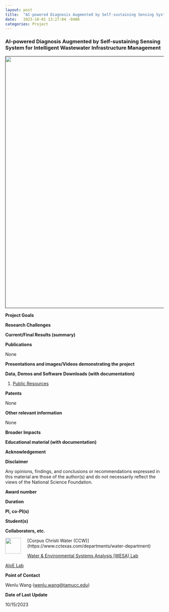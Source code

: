 ```yaml
---
layout: post
title:  "AI-powered Diagnosis Augmented by Self-sustaining Sensing System for Intelligent Wastewater Infrastructure Management"
date:   2023-10-01 13:27:04 -0400
categories: Project
---
```


### AI-powered Diagnosis Augmented by Self-sustaining Sensing System for Intelligent Wastewater Infrastructure Management

<a href=""> <img align="center" src="{{ site.url }}{{ site.baseurl }}/images/water.png" style="width: 800px; box-shadow: none;"></a><br>

**Project Goals**

**Research Challenges**

**Current/Final Results (summary)**

**Publications**

   None

**Presentations and images/Videos demonstrating the project**

**Data, Demos and Software Downloads (with documentation)**

   1. [Public Resources](https://github.com/VV123/AI4Hydro)

**Patents**
  
   None

**Other relevant information**

   None

**Broader Impacts**


**Educational material (with documentation)**


**Acknowledgement**

**Disclaimer**

   Any opinions, findings, and conclusions or recommendations expressed in this material are those of the author(s) and do not necessarily reflect the views of the National Science Foundation.

**Award number**

**Duration**

**PI, co-PI(s)**

**Student(s)**

**Collaborators, etc.**

   <img align="left" src="{{ site.url }}{{ site.baseurl }}/images/ccw.png" width="50px" style="margin-right:20px"> 
   [Corpus Christi Water (CCW)](https://www.cctexas.com/departments/water-department)

   [Water & Environmental Systems Analysis (WESA) Lab](https://www.wesalab.com/)

   [AIoE Lab](https://sites.google.com/view/iot-laboratory)


**Point of Contact**

   Wenlu Wang (wenlu.wang@tamucc.edu)

**Date of Last Update**

   10/15/2023



